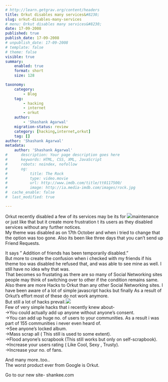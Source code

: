 ```yaml
---
# http://learn.getgrav.org/content/headers
title: Orkut disables many services&#8230;
slug: orkut-disables-many-services
# menu: Orkut disables many services&#8230;
date: 17-09-2008
published: true
publish_date: 17-09-2008
# unpublish_date: 17-09-2008
# template: false
# theme: false
visible: true
summary:
    enabled: true
    format: short
    size: 128

taxonomy:
    category:
        - Blog
    tag:
        - hacking
        - internet
        - orkut
    author:
        - 'Shashank Agarwal'
    migration-status: review
    category: [hacking,internet,orkut]
    tag: []
author: 'Shashank Agarwal'
metadata:
    author: 'Shashank Agarwal'
#      description: Your page description goes here
#      keywords: HTML, CSS, XML, JavaScript
#      robots: noindex, nofollow
#      og:
#          title: The Rock
#          type: video.movie
#          url: http://www.imdb.com/title/tt0117500/
#          image: http://ia.media-imdb.com/images/rock.jpg
#  cache_enable: false
#  last_modified: true

---
```


Orkut recently disabled a few of its services may be its for [![](http://1.bp.blogspot.com/_V2JZuLkPrjQ/SNDrwLDCbnI/AAAAAAAAC0E/oL4Y5R0U60A/s320/orkut_logo.jpg)](http://1.bp.blogspot.com/_V2JZuLkPrjQ/SNDrwLDCbnI/AAAAAAAAC0E/oL4Y5R0U60A/s1600-h/orkut_logo.jpg)maintenance or just like that but it create more frustration t its users as they disabled services without any further notices.  
My theme was disabled as on 17th October and when i tried to change that the option was too gone. Also its been like three days that you can’t send up Friend Requests.

It says ” Addition of friends has been temporarily disabled.”  
But more to create the confusion when i checked with my friends if his theme too was disabled he refused that, and was able to see mine as well. I still have no idea why that was.  
That becomes so frustating as there are so many of Social Networking sites people may think of switching over to other if the condition remains same.  
Also there are more Hacks to Orkut than any other Social Networking sites. I have been aware of a lot of simple javascript hacks but finally As a result of Orkut’s effort most of these do not work anymore.  
But still a lot of hacks prevail.[![](http://1.bp.blogspot.com/_V2JZuLkPrjQ/SNDrwF0iq-I/AAAAAAAAC0M/XFhjOwYM4uU/s320/orkut-logo-copy.jpg)](http://1.bp.blogspot.com/_V2JZuLkPrjQ/SNDrwF0iq-I/AAAAAAAAC0M/XFhjOwYM4uU/s1600-h/orkut-logo-copy.jpg)  
Few of very simple hacks that i recently knew about-  
->You could actually add up anyone without anyone’s consent.  
->You can add up huge no. of users to your communities. As a result i was part of 155 communities i never even heard of.  
->See anyone’s locked album.  
->Mass scrap all ( This still is used to some extent).  
->Flood anyone’s scrapbook (This still works but only on self-scrapbook).  
->Increase your users rating ( Like Cool, Sexy , Trusty).  
->Increase your no. of fans.

And many more..too..  
The worst product ever from Google is Orkut.

Go to our new site- shankee.com
